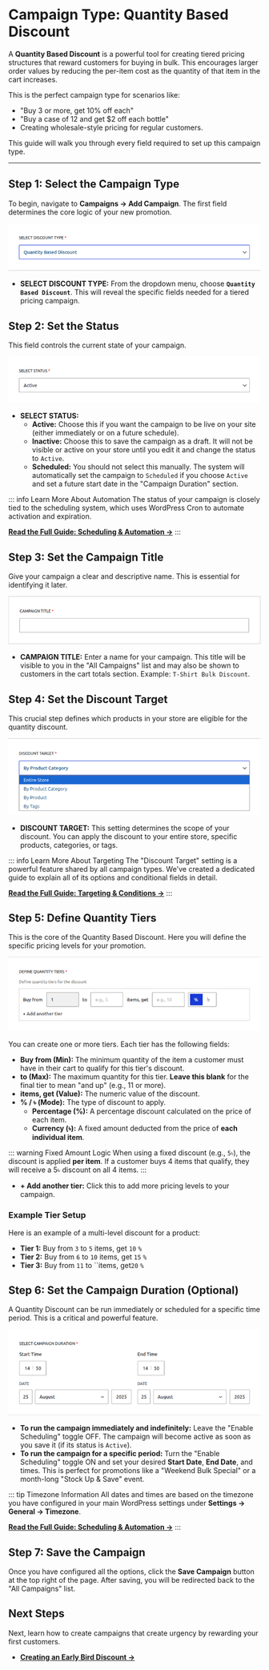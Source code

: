 # Campaign Type: Quantity Based Discount

A **Quantity Based Discount** is a powerful tool for creating tiered pricing structures that reward customers for buying in bulk. This encourages larger order values by reducing the per-item cost as the quantity of that item in the cart increases.

This is the perfect campaign type for scenarios like:

- "Buy 3 or more, get 10% off each"
- "Buy a case of 12 and get $2 off each bottle"
- Creating wholesale-style pricing for regular customers.

This guide will walk you through every field required to set up this campaign type.

---

## Step 1: Select the Campaign Type

To begin, navigate to **Campaigns → Add Campaign**. The first field determines the core logic of your new promotion.

![Select Quantity Based Discount Type](./../public/quantity-type.png)

- **SELECT DISCOUNT TYPE:** From the dropdown menu, choose **`Quantity Based Discount`**. This will reveal the specific fields needed for a tiered pricing campaign.

## Step 2: Set the Status

This field controls the current state of your campaign.

![Select Campaign Status](./../public/campaign-status.png)

- **SELECT STATUS:**
  - **Active:** Choose this if you want the campaign to be live on your site (either immediately or on a future schedule).
  - **Inactive:** Choose this to save the campaign as a draft. It will not be visible or active on your store until you edit it and change the status to `Active`.
  - **Scheduled:** You should not select this manually. The system will automatically set the campaign to `Scheduled` if you choose `Active` and set a future start date in the "Campaign Duration" section.

::: info Learn More About Automation
The status of your campaign is closely tied to the scheduling system, which uses WordPress Cron to automate activation and expiration.

**[Read the Full Guide: Scheduling & Automation &rarr;](../core-concepts/scheduling-and-automation.md)**
:::

## Step 3: Set the Campaign Title

Give your campaign a clear and descriptive name. This is essential for identifying it later.

![Set Campaign Title](./../public/scheduled-title.png)

- **CAMPAIGN TITLE:** Enter a name for your campaign. This title will be visible to you in the "All Campaigns" list and may also be shown to customers in the cart totals section. Example: `T-Shirt Bulk Discount`.

## Step 4: Set the Discount Target

This crucial step defines which products in your store are eligible for the quantity discount.

![Set Discount Target](./../public/scheduled-target.png)

- **DISCOUNT TARGET:** This setting determines the scope of your discount. You can apply the discount to your entire store, specific products, categories, or tags.

::: info Learn More About Targeting
The "Discount Target" setting is a powerful feature shared by all campaign types. We've created a dedicated guide to explain all of its options and conditional fields in detail.

**[Read the Full Guide: Targeting & Conditions &rarr;](../core-concepts/targeting-and-conditions.md)**
:::

## Step 5: Define Quantity Tiers

This is the core of the Quantity Based Discount. Here you will define the specific pricing levels for your promotion.

![Define Quantity Tiers](./../public/quantity-tier.png)

You can create one or more tiers. Each tier has the following fields:

- **Buy from (Min):** The minimum quantity of the item a customer must have in their cart to qualify for this tier's discount.
- **to (Max):** The maximum quantity for this tier. **Leave this blank** for the final tier to mean "and up" (e.g., 11 or more).
- **items, get (Value):** The numeric value of the discount.
- **% / ৳ (Mode):** The type of discount to apply.
  - **Percentage (%):** A percentage discount calculated on the price of each item.
  - **Currency (৳):** A fixed amount deducted from the price of **each individual item**.

::: warning Fixed Amount Logic
When using a fixed discount (e.g., `5৳`), the discount is applied **per item**. If a customer buys 4 items that qualify, they will receive a 5৳ discount on all 4 items.
:::

- **+ Add another tier:** Click this to add more pricing levels to your campaign.

### Example Tier Setup

Here is an example of a multi-level discount for a product:

- **Tier 1:** Buy from `3` to `5` items, get `10` `%`
- **Tier 2:** Buy from `6` to `10` items, get `15` `%`
- **Tier 3:** Buy from `11` to ``items, get`20` `%`

## Step 6: Set the Campaign Duration (Optional)

A Quantity Discount can be run immediately or scheduled for a specific time period. This is a critical and powerful feature.

![Set the Campaign Duration](./../public/scheduled-duration.png)

- **To run the campaign immediately and indefinitely:** Leave the "Enable Scheduling" toggle OFF. The campaign will become active as soon as you save it (if its status is `Active`).
- **To run the campaign for a specific period:** Turn the "Enable Scheduling" toggle ON and set your desired **Start Date**, **End Date**, and times. This is perfect for promotions like a "Weekend Bulk Special" or a month-long "Stock Up & Save" event.

::: tip Timezone Information
All dates and times are based on the timezone you have configured in your main WordPress settings under **Settings → General → Timezone**.

**[Read the Full Guide: Scheduling & Automation &rarr;](../core-concepts/scheduling-and-automation.md)**
:::

## Step 7: Save the Campaign

Once you have configured all the options, click the **Save Campaign** button at the top right of the page. After saving, you will be redirected back to the "All Campaigns" list.

## Next Steps

Next, learn how to create campaigns that create urgency by rewarding your first customers.

- **[Creating an Early Bird Discount &rarr;](./early-bird-discounts.md)**
